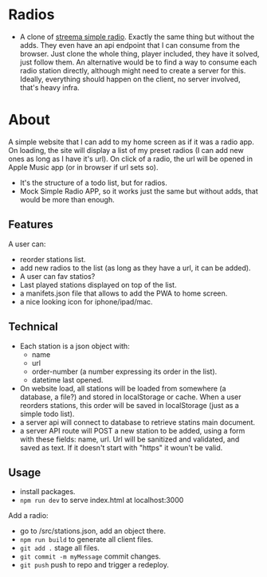 # Radios

- A clone of [streema simple radio](https://streema.com/). Exactly the same thing but without the adds. They even have an api endpoint that I can consume from the browser. Just clone the whole thing, player included, they have it solved, just follow them. An alternative would be to find a way to consume each radio station directly, although might need to create a server for this. Ideally, everything should happen on the client, no server involved, that's heavy infra.

# About
A simple website that I can add to my home screen as if it was a radio app. On loading, the site will display a list of my preset radios (I can add new ones as long as I have it's url). On click of a radio, the url will be opened in Apple Music app (or in browser if url sets so).
- It's the structure of a todo list, but for radios.
- Mock Simple Radio APP, so it works just the same but without adds, that would be more than enough.

## Features
A user can:
- reorder stations list.
- add new radios to the list (as long as they have a url, it can be added).
- A user can fav statios?
- Last played stations displayed on top of the list.
- a manifets.json file that allows to add the PWA to home screen.
- a nice looking icon for iphone/ipad/mac.

## Technical
- Each station is a json object with:
    - name
    - url
    - order-number (a number expressing its order in the list).
    - datetime last opened.
- On website load, all stations will be loaded from somewhere (a database, a file?) and stored in localStorage or cache. When a user reorders stations, this order will be saved in localStorage (just as a simple todo list).
- a server api will connect to database to retrieve statins main document.
- a server API route will POST a new station to be added, using a form with these fields: name, url. Url will be sanitized and validated, and saved as text. If it doesn't start with "https" it woun't be valid.

## Usage

- install packages.
- `npm run dev` to serve index.html at localhost:3000

Add a radio:
- go to /src/stations.json, add an object there.
- `npm run build` to generate all client files.
- `git add .` stage all files.
- `git commit -m myMessage` commit changes.
- `git push` push to repo and trigger a redeploy.
